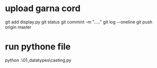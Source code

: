 # upload garna cord
git add display.py
git status
git commint -m "....."
git log --oneline
git push origin master

# run pythone file 
 python .\01_datatypes\casting.py